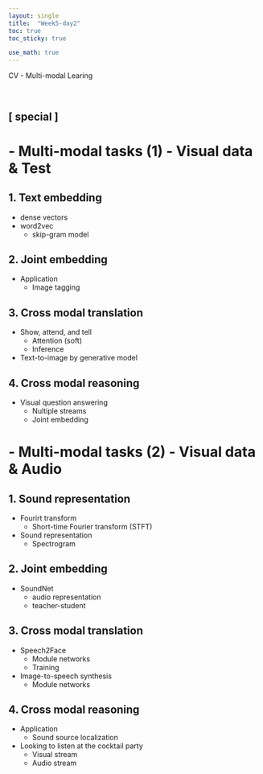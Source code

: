 ```yaml
---
layout: single
title:  "Week5-day2"
toc: true
toc_sticky: true

use_math: true
---
```


CV - Multi-modal Learing

<br>

## [ special ]

# - Multi-modal tasks (1) - Visual data & Test

## 1. Text embedding
- dense vectors
- word2vec
    - skip-gram model
    
## 2. Joint embedding
- Application
    - Image tagging

## 3. Cross modal translation
- Show, attend, and tell
    - Attention (soft)
    - Inference
- Text-to-image by generative model

## 4. Cross modal reasoning
- Visual question answering
    - Nultiple streams
    - Joint embedding


# - Multi-modal tasks (2) - Visual data & Audio

## 1. Sound representation
- Fourirt transform
    - Short-time Fourier transform (STFT)
- Sound representation 
    - Spectrogram

## 2. Joint embedding
- SoundNet
    - audio representation
    - teacher-student
    
## 3. Cross modal translation
- Speech2Face
    - Module networks
    - Training
- Image-to-speech synthesis
    - Module networks
    
## 4. Cross modal reasoning
- Application
    - Sound source localization
- Looking to listen at the cocktail party
    - Visual stream
    - Audio stream

